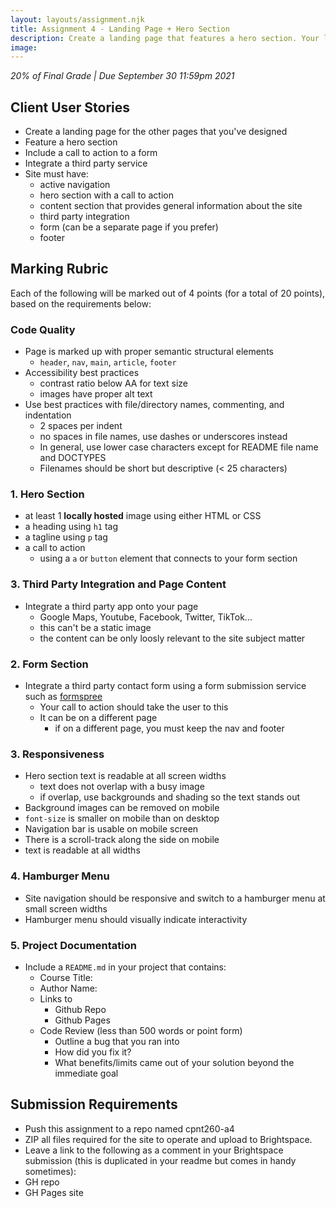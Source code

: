 ```yaml
---
layout: layouts/assignment.njk
title: Assignment 4 - Landing Page + Hero Section
description: Create a landing page that features a hero section. Your landing page will also need to integrate a third party service (such as google maps) and your hero section must include a call to action that links to a signup or survey form.
image:
---
```

_20% of Final Grade | Due September 30 11:59pm 2021_

## Client User Stories
* Create a landing page for the other pages that you've designed
* Feature a hero section
* Include a call to action to a form
* Integrate a third party service
* Site must have:
  * active navigation
  * hero section with a call to action
  * content section that provides general information about the site
  * third party integration
  * form (can be a separate page if you prefer)
  * footer 
## Marking Rubric
Each of the following will be marked out of 4 points (for a total of 20 points), based on the requirements below:

### Code Quality
* Page is marked up with proper semantic structural elements
  * `header`, `nav`, `main`, `article`, `footer` 
* Accessibility best practices
  * contrast ratio below AA for text size
  * images have proper alt text
* Use best practices with file/directory names, commenting, and indentation 
  * 2 spaces per indent
  * no spaces in file names, use dashes or underscores instead
  * In general, use lower case characters except for README file name and DOCTYPES
  * Filenames should be short but descriptive (< 25 characters) 
 
### 1. Hero Section
* at least 1 **locally hosted** image using either HTML or CSS
* a heading using  `h1` tag
* a tagline using `p` tag
* a call to action
  * using a `a` or `button` element that connects to your form section

### 3. Third Party Integration and Page Content
* Integrate a third party app onto your page
  * Google Maps, Youtube, Facebook, Twitter, TikTok...
  * this can't be a static image
  * the content can be only loosly relevant to the site subject matter 
  
### 2. Form Section
* Integrate a third party contact form using a form submission service such as [formspree](https://formspree.com)
  * Your call to action should take the user to this
  * It can be on a different page
    * if on a different page, you must keep the nav and footer

### 3. Responsiveness
* Hero section text is readable at all screen widths
  * text does not overlap with a busy image
  * if overlap, use backgrounds and shading so the text stands out
* Background images can be removed on mobile
* `font-size` is smaller on mobile than on desktop
* Navigation bar is usable on mobile screen
* There is a scroll-track along the side on mobile
* text is readable at all widths
 
### 4. Hamburger Menu
* Site navigation should be responsive and switch to a hamburger menu at small screen widths
* Hamburger menu should visually indicate interactivity

### 5. Project Documentation
* Include a `README.md` in your project that contains:
  * Course Title:
  * Author Name:
  * Links to
    * Github Repo
    * Github Pages
  * Code Review (less than 500 words or point form)
    * Outline a bug that you ran into
    * How did you fix it?
    * What benefits/limits came out of your solution beyond the immediate goal
    

## Submission Requirements
* Push this assignment to a repo named cpnt260-a4
* ZIP all files required for the site to operate and upload to Brightspace.
* Leave a link to the following as a comment in your Brightspace submission (this is duplicated in your readme but comes in handy sometimes):
* GH repo
* GH Pages site
